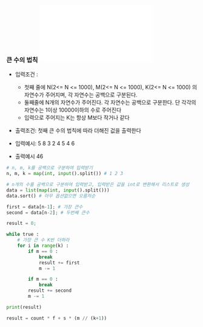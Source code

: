### 큰 수의 법칙 ![예제](../code/ch02.js)
* 입력조건 : 
  * 첫째 줄에 N(2<= N <= 1000), 
    M(2<= N <= 1000),
    K(2<= N <= 1000)
    의 자연수가 주어지며, 각 자연수는 공백으로 구분된다.
  * 둘째줄에 N개의 자연수가 주어진다. 각 자연수는 공백으로 구분한다. 단 각각의 자연수는 1이상 10000이하의 수로 주어진다
  * 입력으로 주어지는 K는 항상 M보다 작거나 같다
* 출력조건: 첫째 큰 수의 법칙에 따라 더해진 겂을 출력한다
* 입력예시:
    5 8 3
    2 4 5 4 6

* 출력예시
    46

```python
# n, m, k를 공백으로 구분하여 입력받기
n, m, k = map(int, input().split()) # 1 2 3

# n개의 수를 공백으로 구분하여 입력받고, 입력받은 값을 int로 변환해서 리스트로 생성
data = list(map(int, input().split()))
data.sort() # 아무 옵션없으면 오름차순

first = data[n-1]; # 가장 큰수
second = data[n-2]; # 두번째 큰수

result = 0;

while true :
    # 가장 큰 수 K번 더하라
    for i in range(k) :
        if m == 0 :
            break
            result += first
            m -= 1

        if m == 0 :
            break
        result += second
        m -= 1

print(result)

result = count * f + s * (m // (k+1))
```
